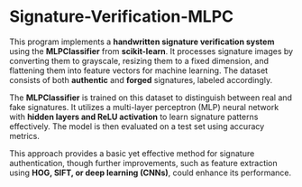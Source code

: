 # Signature-Verification-MLPC
This program implements a **handwritten signature verification system** using the **MLPClassifier** from **scikit-learn**. It processes signature images by converting them to grayscale, resizing them to a fixed dimension, and flattening them into feature vectors for machine learning. The dataset consists of both **authentic** and **forged** signatures, labeled accordingly.  

The **MLPClassifier** is trained on this dataset to distinguish between real and fake signatures. It utilizes a multi-layer perceptron (MLP) neural network with **hidden layers and ReLU activation** to learn signature patterns effectively. The model is then evaluated on a test set using accuracy metrics.  

This approach provides a basic yet effective method for signature authentication, though further improvements, such as feature extraction using **HOG, SIFT, or deep learning (CNNs)**, could enhance its performance.
